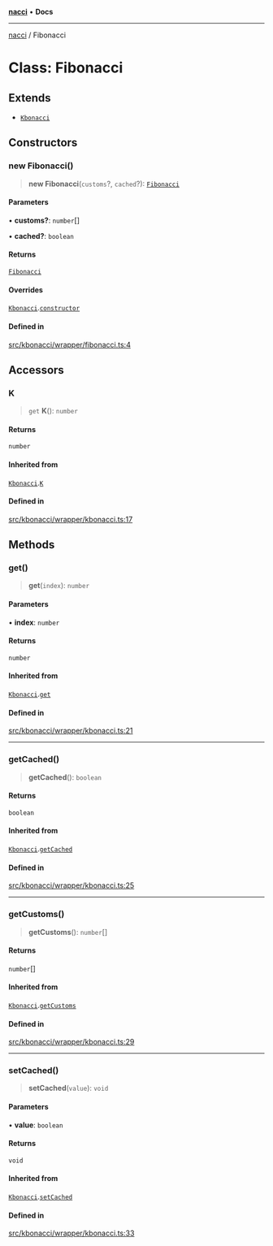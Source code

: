 [**nacci**](../README.md) • **Docs**

***

[nacci](../README.md) / Fibonacci

# Class: Fibonacci

## Extends

- [`Kbonacci`](Kbonacci.md)

## Constructors

### new Fibonacci()

> **new Fibonacci**(`customs`?, `cached`?): [`Fibonacci`](Fibonacci.md)

#### Parameters

• **customs?**: `number`[]

• **cached?**: `boolean`

#### Returns

[`Fibonacci`](Fibonacci.md)

#### Overrides

[`Kbonacci`](Kbonacci.md).[`constructor`](Kbonacci.md#constructors)

#### Defined in

[src/kbonacci/wrapper/fibonacci.ts:4](https://github.com/havelessbemore/nacci/blob/0e5a21e6c43aeb5913f37277f73a4fdd947434aa/src/kbonacci/wrapper/fibonacci.ts#L4)

## Accessors

### K

> `get` **K**(): `number`

#### Returns

`number`

#### Inherited from

[`Kbonacci`](Kbonacci.md).[`K`](Kbonacci.md#k)

#### Defined in

[src/kbonacci/wrapper/kbonacci.ts:17](https://github.com/havelessbemore/nacci/blob/0e5a21e6c43aeb5913f37277f73a4fdd947434aa/src/kbonacci/wrapper/kbonacci.ts#L17)

## Methods

### get()

> **get**(`index`): `number`

#### Parameters

• **index**: `number`

#### Returns

`number`

#### Inherited from

[`Kbonacci`](Kbonacci.md).[`get`](Kbonacci.md#get)

#### Defined in

[src/kbonacci/wrapper/kbonacci.ts:21](https://github.com/havelessbemore/nacci/blob/0e5a21e6c43aeb5913f37277f73a4fdd947434aa/src/kbonacci/wrapper/kbonacci.ts#L21)

***

### getCached()

> **getCached**(): `boolean`

#### Returns

`boolean`

#### Inherited from

[`Kbonacci`](Kbonacci.md).[`getCached`](Kbonacci.md#getcached)

#### Defined in

[src/kbonacci/wrapper/kbonacci.ts:25](https://github.com/havelessbemore/nacci/blob/0e5a21e6c43aeb5913f37277f73a4fdd947434aa/src/kbonacci/wrapper/kbonacci.ts#L25)

***

### getCustoms()

> **getCustoms**(): `number`[]

#### Returns

`number`[]

#### Inherited from

[`Kbonacci`](Kbonacci.md).[`getCustoms`](Kbonacci.md#getcustoms)

#### Defined in

[src/kbonacci/wrapper/kbonacci.ts:29](https://github.com/havelessbemore/nacci/blob/0e5a21e6c43aeb5913f37277f73a4fdd947434aa/src/kbonacci/wrapper/kbonacci.ts#L29)

***

### setCached()

> **setCached**(`value`): `void`

#### Parameters

• **value**: `boolean`

#### Returns

`void`

#### Inherited from

[`Kbonacci`](Kbonacci.md).[`setCached`](Kbonacci.md#setcached)

#### Defined in

[src/kbonacci/wrapper/kbonacci.ts:33](https://github.com/havelessbemore/nacci/blob/0e5a21e6c43aeb5913f37277f73a4fdd947434aa/src/kbonacci/wrapper/kbonacci.ts#L33)
